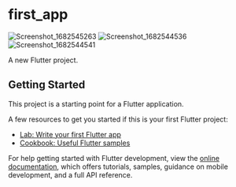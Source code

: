 # first_app

![Screenshot_1682545263](https://user-images.githubusercontent.com/97968307/234710514-eb0c36ec-0f95-44fc-ab21-337f235f8fdd.png)
![Screenshot_1682544536](https://user-images.githubusercontent.com/97968307/234710505-f2274911-076e-4ace-8f88-e7c7a0fbc517.png)
![Screenshot_1682544541](https://user-images.githubusercontent.com/97968307/234710512-f6467ca2-0bb0-4cda-bf81-fd532960f995.png)

A new Flutter project.

## Getting Started

This project is a starting point for a Flutter application.

A few resources to get you started if this is your first Flutter project:

- [Lab: Write your first Flutter app](https://docs.flutter.dev/get-started/codelab)
- [Cookbook: Useful Flutter samples](https://docs.flutter.dev/cookbook)

For help getting started with Flutter development, view the
[online documentation](https://docs.flutter.dev/), which offers tutorials,
samples, guidance on mobile development, and a full API reference.
